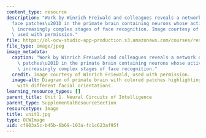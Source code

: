 ```yaml
---
content_type: resource
description: "Work by Winrich Freiwald and colleagues reveals a network of \u201C\
  face patches\u201D in the primate brain containing neurons whose activity represents\
  \ increasingly complex stages of face recognition. Image courtesy of Winrich Friewald,\
  \ used with permission."
file: https://ol-ocw-studio-app-production.s3.amazonaws.com/courses/res-9-003-brains-minds-and-machines-summer-course-summer-2015/cf903a5cb45b6b69103afc1c623af95f_unit1.jpg
file_type: image/jpeg
image_metadata:
  caption: "Work by Winrich Freiwald and colleagues reveals a network of \u201Cface\
    \ patches\u201D in the primate brain containing neurons whose activity represents\
    \ increasingly complex stages of face recognition."
  credit: Image courtesy of Winrich Friewald, used with permission.
  image-alt: Diagram of primate brain with colored patches highlighting regions associated
    with different facial orientations.
learning_resource_types: []
parent_title: Unit 1. Neural Circuits of Intelligence
parent_type: SupplementalResourceSection
resourcetype: Image
title: unit1.jpg
type: OCWImage
uid: cf903a5c-b45b-6b69-103a-fc1c623af95f
---
```

